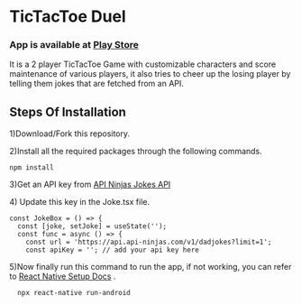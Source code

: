 <h1>TicTacToe Duel</h1>
<h3>App is available at <a href="https://play.google.com/store/apps/details?id=com.xo_game1" target="_blank">Play Store</a></h3>
<p>It is a 2 player TicTacToe Game with customizable characters and score maintenance of various players, it also tries to cheer up the losing player by telling them jokes 
that are fetched from an API.</p>

<h2>Steps Of Installation</h2>
<p>1)Download/Fork this repository.</p>
<p>2)Install all the required packages through the following commands.</p>

```
npm install
```
<p>3)Get an API key from <a href="https://api-ninjas.com/profile" target="_blank">API Ninjas Jokes API</a> </p>
<p>4) Update this key in the Joke.tsx file.</p>

```
const JokeBox = () => {
  const [joke, setJoke] = useState('');
  const func = async () => {
    const url = 'https://api.api-ninjas.com/v1/dadjokes?limit=1';
    const apiKey = ''; // add your api key here
```
<p>5)Now finally run this command to run the app, if not working, you can refer to <a href="https://reactnative.dev/docs/environment-setup"  target="_blank" >React Native Setup Docs</a> .</p>

```
  npx react-native run-android 
```
